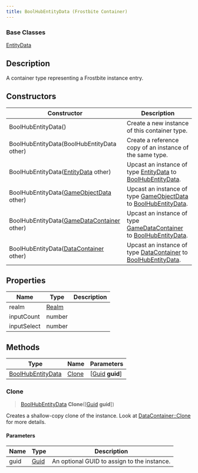 ```yaml
---
title: BoolHubEntityData (Frostbite Container)
---
```

### Base Classes

[EntityData](EntityData)

## Description

A container type representing a Frostbite instance entry.

## Constructors

| Constructor                                                                  | Description                                                                                                               |
| ---------------------------------------------------------------------------- | ------------------------------------------------------------------------------------------------------------------------- |
| BoolHubEntityData()                                                          | Create a new instance of this container type.                                                                             |
| BoolHubEntityData(BoolHubEntityData other)                                   | Create a reference copy of an instance of the same type.                                                                  |
| BoolHubEntityData([EntityData](EntityData) other)                            | Upcast an instance of type [EntityData](EntityData) to [BoolHubEntityData](BoolHubEntityData).                            |
| BoolHubEntityData([GameObjectData](GameObjectData) other)                    | Upcast an instance of type [GameObjectData](GameObjectData) to [BoolHubEntityData](BoolHubEntityData).                    |
| BoolHubEntityData([GameDataContainer](GameDataContainer) other)              | Upcast an instance of type [GameDataContainer](GameDataContainer) to [BoolHubEntityData](BoolHubEntityData).              |
| BoolHubEntityData([DataContainer](/vext/ref/cls/shr/datacontainer) other) | Upcast an instance of type [DataContainer](/vext/ref/cls/shr/datacontainer) to [BoolHubEntityData](BoolHubEntityData). |

## Properties

| Name        | Type           | Description |
| ----------- | -------------- | ----------- |
| realm       | [Realm](Realm) |             |
| inputCount  | number         |             |
| inputSelect | number         |             |

## Methods

| Type                                   | Name            | Parameters                                     |
| -------------------------------------- | --------------- | ---------------------------------------------- |
| [BoolHubEntityData](BoolHubEntityData) | [Clone](#clone) | \[[Guid](/vext/ref/cls/shr/guid) **guid**\] |

### Clone

> [BoolHubEntityData](BoolHubEntityData) **Clone**(\[[Guid](/vext/ref/cls/shr/guid) **guid**\])

Creates a shallow-copy clone of the instance. Look at [DataContainer::Clone](/vext/ref/cls/shr/datacontainer#clone) for more details.

#### Parameters

| Name | Type         | Description                                 |
| ---- | ------------ | ------------------------------------------- |
| guid | [Guid](Guid) | An optional GUID to assign to the instance. |
